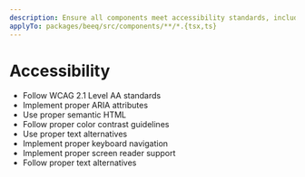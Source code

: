 ```yaml
---
description: Ensure all components meet accessibility standards, including ARIA, semantic HTML, color contrast, keyboard navigation, and screen reader support.
applyTo: packages/beeq/src/components/**/*.{tsx,ts}
---
```


# Accessibility

- Follow WCAG 2.1 Level AA standards
- Implement proper ARIA attributes
- Use proper semantic HTML
- Follow proper color contrast guidelines
- Use proper text alternatives
- Implement proper keyboard navigation
- Implement proper screen reader support
- Follow proper text alternatives
